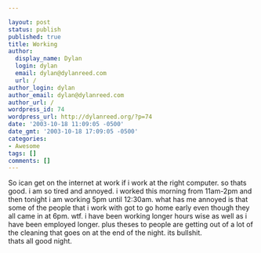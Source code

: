 ```yaml
---

layout: post
status: publish
published: true
title: Working
author:
  display_name: Dylan
  login: dylan
  email: dylan@dylanreed.com
  url: /
author_login: dylan
author_email: dylan@dylanreed.com
author_url: /
wordpress_id: 74
wordpress_url: http://dylanreed.org/?p=74
date: '2003-10-18 11:09:05 -0500'
date_gmt: '2003-10-18 17:09:05 -0500'
categories:
- Awesome
tags: []
comments: []
---
```


So ican get on the internet at work if i work at the right computer. so thats good. i am so tired and annoyed. i worked this morning from 11am-2pm and then tonight i am working 5pm until 12:30am. what has me annoyed is that some of the people that i work with got to go home early even though they all came in at 6pm. wtf. i have been working longer hours wise as well as i have been employed longer. plus theses to people are getting out of a lot of the cleaning that goes on at the end of the night. its bullshit.  
thats all good night.
